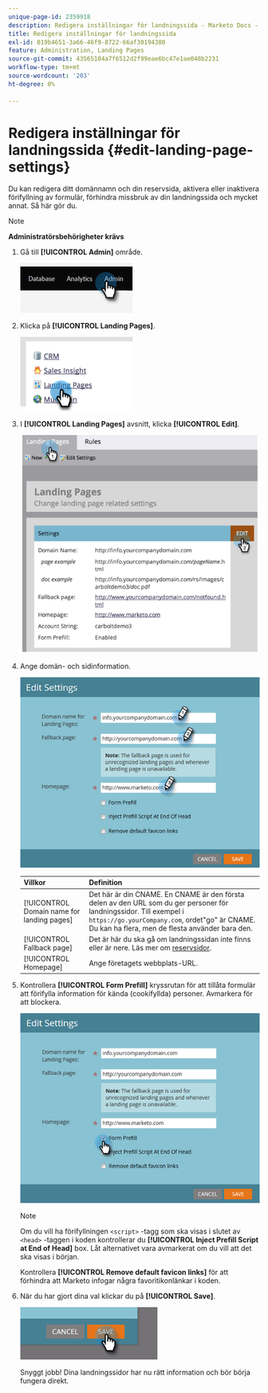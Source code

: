 ```yaml
---
unique-page-id: 2359918
description: Redigera inställningar för landningssida - Marketo Docs - produktdokumentation
title: Redigera inställningar för landningssida
exl-id: 019b4651-3a66-46f9-8722-66af30194380
feature: Administration, Landing Pages
source-git-commit: 43565104a7f6512d2f99eae6bc47e1ae048b2231
workflow-type: tm+mt
source-wordcount: '203'
ht-degree: 0%

---
```


# Redigera inställningar för landningssida {#edit-landing-page-settings}

Du kan redigera ditt domännamn och din reservsida, aktivera eller inaktivera förifyllning av formulär, förhindra missbruk av din landningssida och mycket annat. Så här gör du.

>[!NOTE]
>
>**Administratörsbehörigheter krävs**

1. Gå till **[!UICONTROL Admin]** område.

   ![](assets/edit-landing-page-settings-1.png)

1. Klicka på **[!UICONTROL Landing Pages]**.

   ![](assets/edit-landing-page-settings-2.png)

1. I **[!UICONTROL Landing Pages]** avsnitt, klicka **[!UICONTROL Edit]**.

   ![](assets/edit-landing-page-settings-3.png)

1. Ange domän- och sidinformation.

   ![](assets/edit-landing-page-settings-4.png)

   | Villkor | Definition |
   |---|---|
   | [!UICONTROL Domain name for landing pages] | Det här är din CNAME. En CNAME är den första delen av den URL som du ger personer för landningssidor. Till exempel i `https://go.yourCompany.com`, ordet&quot;go&quot; är CNAME. Du kan ha flera, men de flesta använder bara den. |
   | [!UICONTROL Fallback page] | Det är här du ska gå om landningssidan inte finns eller är nere. Läs mer om [reservsidor](/help/marketo/product-docs/administration/settings/set-a-fallback-page.md). |
   | [!UICONTROL Homepage] | Ange företagets webbplats-URL. |

1. Kontrollera **[!UICONTROL Form Prefill]** kryssrutan för att tillåta formulär att förifylla information för kända (cookifyllda) personer. Avmarkera för att blockera.

   ![](assets/edit-landing-page-settings-5.png)

   >[!NOTE]
   >
   >Om du vill ha förifyllningen `<script>` -tagg som ska visas i slutet av `<head>` -taggen i koden kontrollerar du **[!UICONTROL Inject Prefill Script at End of Head]** box. Låt alternativet vara avmarkerat om du vill att det ska visas i början.
   >
   >Kontrollera **[!UICONTROL Remove default favicon links]** för att förhindra att Marketo infogar några favoritikonlänkar i koden.

1. När du har gjort dina val klickar du på **[!UICONTROL Save]**.

   ![](assets/edit-landing-page-settings-6.png)

   Snyggt jobb! Dina landningssidor har nu rätt information och bör börja fungera direkt.
